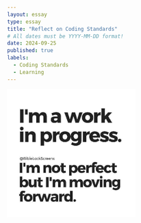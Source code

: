 ```yaml
---
layout: essay
type: essay
title: "Reflect on Coding Standards"
# All dates must be YYYY-MM-DD format!
date: 2024-09-25
published: true
labels:
  - Coding Standards
  - Learning
---
```

<img width="300px" class="rounded float-start pe-4" src="../img/WIP Quote.jpg">


